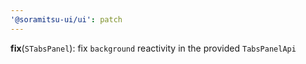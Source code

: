 ```yaml
---
'@soramitsu-ui/ui': patch
---
```


**fix**(`STabsPanel`): fix `background` reactivity in the provided `TabsPanelApi`
